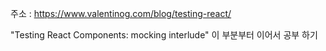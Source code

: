 주소 : https://www.valentinog.com/blog/testing-react/

"Testing React Components: mocking interlude" 이 부분부터 이어서 공부 하기
